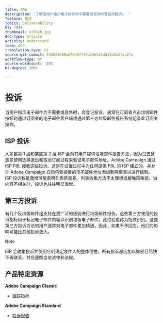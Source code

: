 ```yaml
---
title: 投诉
description: '了解当用户指示电子邮件为不需要或意外时登记的投诉。 '
feature: 量度
topics: Deliverability
kt: 7048
thumbnail: kt7048.jpg
doc-type: article
activity: understand
team: ACS
translation-type: ht
source-git-commit: 550821608eb7049f739a156536dd31b6b2faa2fa
workflow-type: ht
source-wordcount: '291'
ht-degree: 100%

---
```



# 投诉

当用户指示电子邮件为不需要或意外时，会登记投诉。通常在订阅者点击垃圾邮件按钮时通过订阅者的电子邮件客户端或通过第三方垃圾邮件报告系统记录此订阅者操作。

## ISP 投诉

大多数第 1 层和某些第 2 层 ISP 会向其用户提供垃圾邮件报告方法，因为过去曾恶意使用选择退出和取消订阅过程来验证电子邮件地址。Adobe Campaign 通过 ISP FBL 接收这些投诉。这是在设置过程中为任何提供 FBL 的 ISP 建立的，并允许 Adobe Campaign 自动将受投诉的电子邮件地址添加到隔离表以进行抑制。ISP 投诉数量激增可能表明列表质量差、列表收集方法不太理想或接触策略弱。当内容不相关时，投诉也往往明显激增。

## 第三方投诉

有几个反垃圾邮件组支持在更广泛的级别进行垃圾邮件报告。这些第三方使用的投诉指标用于标记电子邮件内容以识别垃圾电子邮件。此过程也称为指纹识别。这些第三方投诉方法的用户通常对电子邮件更加精通，因此，如果不予回应，他们的影响可能比其他投诉更大。

>[!NOTE]
>
>ISP 会收集投诉并使用它们确定发件人的整体信誉。所有投诉都应加以抑制且尽快不再联系，并应遵照当地法律和法规。

## 产品特定资源

**Adobe Campaign Classic**

* [跟踪指标](https://experienceleague.adobe.com/docs/campaign-classic/using/reporting/reports-on-deliveries/delivery-reports.html?lang=zh-Hans#tracking-indicators)

**Adobe Campaign Standard**

* [投诉报告](https://experienceleague.adobe.com/docs/campaign-standard/using/reporting/list-of-reports/complaints.html?lang=zh-Hans#reporting)
